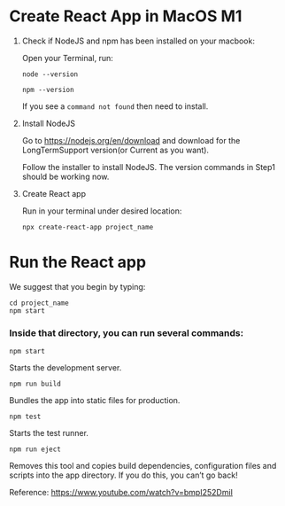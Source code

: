 # Create React App in MacOS M1

1. Check if NodeJS and npm has been installed on your macbook:

   Open your Terminal, run:

    ```
    node --version
    ```
    ```
    npm --version
    ```
    If you see a `command not found` then need to install. 

2. Install NodeJS

   Go to https://nodejs.org/en/download and download for the LongTermSupport version(or Current as you want).

   Follow the installer to install NodeJS. The version commands in Step1 should be working now.

3. Create React app

   Run in your terminal under desired location:
   ```
   npx create-react-app project_name
   ```

# Run the React app

We suggest that you begin by typing:
```
cd project_name
npm start
```

### Inside that directory, you can run several commands:

```
npm start
```
Starts the development server.

```
npm run build
```
Bundles the app into static files for production.

```
npm test
```
Starts the test runner.

```
npm run eject
```
Removes this tool and copies build dependencies, configuration files
and scripts into the app directory. If you do this, you can’t go back!

Reference:
https://www.youtube.com/watch?v=bmpI252DmiI
